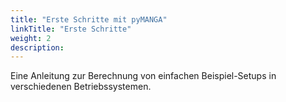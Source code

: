 ```yaml
---
title: "Erste Schritte mit pyMANGA"
linkTitle: "Erste Schritte"
weight: 2
description:
---
```

Eine Anleitung zur Berechnung von einfachen Beispiel-Setups in verschiedenen Betriebssystemen.
